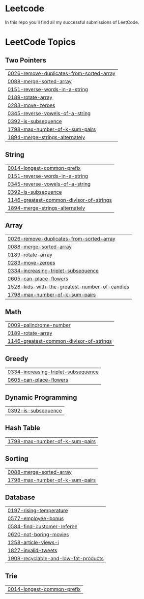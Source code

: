 # Leetcode

In this repo you'll find all my successful submissions of LeetCode.

<!---LeetCode Topics Start-->
# LeetCode Topics
## Two Pointers
|  |
| ------- |
| [0026-remove-duplicates-from-sorted-array](https://github.com/tylrishabh/Leetcode/tree/master/0026-remove-duplicates-from-sorted-array) |
| [0088-merge-sorted-array](https://github.com/tylrishabh/Leetcode/tree/master/0088-merge-sorted-array) |
| [0151-reverse-words-in-a-string](https://github.com/tylrishabh/Leetcode/tree/master/0151-reverse-words-in-a-string) |
| [0189-rotate-array](https://github.com/tylrishabh/Leetcode/tree/master/0189-rotate-array) |
| [0283-move-zeroes](https://github.com/tylrishabh/Leetcode/tree/master/0283-move-zeroes) |
| [0345-reverse-vowels-of-a-string](https://github.com/tylrishabh/Leetcode/tree/master/0345-reverse-vowels-of-a-string) |
| [0392-is-subsequence](https://github.com/tylrishabh/Leetcode/tree/master/0392-is-subsequence) |
| [1798-max-number-of-k-sum-pairs](https://github.com/tylrishabh/Leetcode/tree/master/1798-max-number-of-k-sum-pairs) |
| [1894-merge-strings-alternately](https://github.com/tylrishabh/Leetcode/tree/master/1894-merge-strings-alternately) |
## String
|  |
| ------- |
| [0014-longest-common-prefix](https://github.com/tylrishabh/Leetcode/tree/master/0014-longest-common-prefix) |
| [0151-reverse-words-in-a-string](https://github.com/tylrishabh/Leetcode/tree/master/0151-reverse-words-in-a-string) |
| [0345-reverse-vowels-of-a-string](https://github.com/tylrishabh/Leetcode/tree/master/0345-reverse-vowels-of-a-string) |
| [0392-is-subsequence](https://github.com/tylrishabh/Leetcode/tree/master/0392-is-subsequence) |
| [1146-greatest-common-divisor-of-strings](https://github.com/tylrishabh/Leetcode/tree/master/1146-greatest-common-divisor-of-strings) |
| [1894-merge-strings-alternately](https://github.com/tylrishabh/Leetcode/tree/master/1894-merge-strings-alternately) |
## Array
|  |
| ------- |
| [0026-remove-duplicates-from-sorted-array](https://github.com/tylrishabh/Leetcode/tree/master/0026-remove-duplicates-from-sorted-array) |
| [0088-merge-sorted-array](https://github.com/tylrishabh/Leetcode/tree/master/0088-merge-sorted-array) |
| [0189-rotate-array](https://github.com/tylrishabh/Leetcode/tree/master/0189-rotate-array) |
| [0283-move-zeroes](https://github.com/tylrishabh/Leetcode/tree/master/0283-move-zeroes) |
| [0334-increasing-triplet-subsequence](https://github.com/tylrishabh/Leetcode/tree/master/0334-increasing-triplet-subsequence) |
| [0605-can-place-flowers](https://github.com/tylrishabh/Leetcode/tree/master/0605-can-place-flowers) |
| [1528-kids-with-the-greatest-number-of-candies](https://github.com/tylrishabh/Leetcode/tree/master/1528-kids-with-the-greatest-number-of-candies) |
| [1798-max-number-of-k-sum-pairs](https://github.com/tylrishabh/Leetcode/tree/master/1798-max-number-of-k-sum-pairs) |
## Math
|  |
| ------- |
| [0009-palindrome-number](https://github.com/tylrishabh/Leetcode/tree/master/0009-palindrome-number) |
| [0189-rotate-array](https://github.com/tylrishabh/Leetcode/tree/master/0189-rotate-array) |
| [1146-greatest-common-divisor-of-strings](https://github.com/tylrishabh/Leetcode/tree/master/1146-greatest-common-divisor-of-strings) |
## Greedy
|  |
| ------- |
| [0334-increasing-triplet-subsequence](https://github.com/tylrishabh/Leetcode/tree/master/0334-increasing-triplet-subsequence) |
| [0605-can-place-flowers](https://github.com/tylrishabh/Leetcode/tree/master/0605-can-place-flowers) |
## Dynamic Programming
|  |
| ------- |
| [0392-is-subsequence](https://github.com/tylrishabh/Leetcode/tree/master/0392-is-subsequence) |
## Hash Table
|  |
| ------- |
| [1798-max-number-of-k-sum-pairs](https://github.com/tylrishabh/Leetcode/tree/master/1798-max-number-of-k-sum-pairs) |
## Sorting
|  |
| ------- |
| [0088-merge-sorted-array](https://github.com/tylrishabh/Leetcode/tree/master/0088-merge-sorted-array) |
| [1798-max-number-of-k-sum-pairs](https://github.com/tylrishabh/Leetcode/tree/master/1798-max-number-of-k-sum-pairs) |
## Database
|  |
| ------- |
| [0197-rising-temperature](https://github.com/tylrishabh/Leetcode/tree/master/0197-rising-temperature) |
| [0577-employee-bonus](https://github.com/tylrishabh/Leetcode/tree/master/0577-employee-bonus) |
| [0584-find-customer-referee](https://github.com/tylrishabh/Leetcode/tree/master/0584-find-customer-referee) |
| [0620-not-boring-movies](https://github.com/tylrishabh/Leetcode/tree/master/0620-not-boring-movies) |
| [1258-article-views-i](https://github.com/tylrishabh/Leetcode/tree/master/1258-article-views-i) |
| [1827-invalid-tweets](https://github.com/tylrishabh/Leetcode/tree/master/1827-invalid-tweets) |
| [1908-recyclable-and-low-fat-products](https://github.com/tylrishabh/Leetcode/tree/master/1908-recyclable-and-low-fat-products) |
## Trie
|  |
| ------- |
| [0014-longest-common-prefix](https://github.com/tylrishabh/Leetcode/tree/master/0014-longest-common-prefix) |
<!---LeetCode Topics End-->